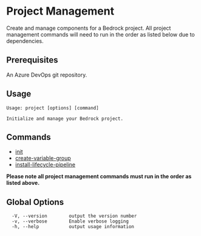 # Project Management

Create and manage components for a Bedrock project. All project management
commands will need to run in the order as listed below due to dependencies.

## Prerequisites

An Azure DevOps git repository.

## Usage

```
Usage: project [options] [command]

Initialize and manage your Bedrock project.
```

## Commands

- [init](https://microsoft.github.io/bedrock-cli/commands/index.html#project_init)
- [create-variable-group](https://microsoft.github.io/bedrock-cli/commands/index.html#project_create-variable-group)
- [install-lifecycle-pipeline](https://microsoft.github.io/bedrock-cli/commands/index.html#project_install-lifecycle-pipeline)

**Please note all project management commands must run in the order as listed
above.**

## Global Options

```
  -V, --version        output the version number
  -v, --verbose        Enable verbose logging
  -h, --help           output usage information

```
